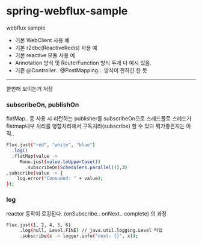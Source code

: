 # spring-webflux-sample

webflux sample 

- 기본 WebClient 사용 예
- 기본 r2dbc(ReactiveRedis) 사용 예
- 기본 reactive 모듈 사용 예
- Annotation 방식 및 RouterFunction 방식 두개 다 예시 있음.
- 기존 @Controller.. @PostMapping... 방식이 편하긴 한 듯

----------------

쓸만해 보이는거 저장

### subscribeOn, publishOn
flatMap.. 등 사용 시 리턴하는 publisher를 subscribeOn으로 스레드풀로 스레드가 flatmap내부 처리를 병합처리해서 구독처리(subscribe) 할 수 있다 뭐가좋은지는 아직..
```bash
Flux.just("red", "white", "blue")
  .log()
  .flatMap(value ->
     Mono.just(value.toUpperCase())
       .subscribeOn(Schedulers.parallel()),3)
.subscribe(value -> {
    log.error("Consumed: " + value);
});
```
### log
reactor 동작이 로깅된다. (onSubscribe.. onNext.. complete) 의 과정
```bash
Flux.just(1, 2, 4, 5, 6)
     .log(null, Level.FINE) // java.util.logging.Level 타입
     .subscribe(x -> logger.info("next: {}", x));
```
